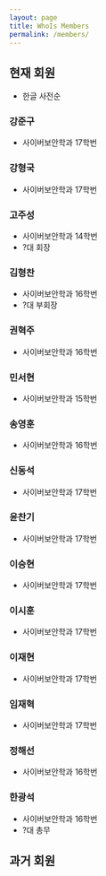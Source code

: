 ```yaml
---
layout: page
title: WhoIs Members
permalink: /members/
---
```


## 현재 회원

* 한글 사전순

### 강준구
* 사이버보안학과 17학번

### 강형국
* 사이버보안학과 17학번

### 고주성
* 사이버보안학과 14학번
* ?대 회장

### 김형찬
* 사이버보안학과 16학번
* ?대 부회장

### 권혁주
* 사이버보안학과 16학번

### 민서현
* 사이버보안학과 15학번

### 송영훈
* 사이버보안학과 16학번

### 신동석
* 사이버보안학과 17학번

### 윤찬기
* 사이버보안학과 17학번

### 이승현
* 사이버보안학과 17학번

### 이시훈
* 사이버보안학과 17학번

### 이재현
* 사이버보안학과 17학번

### 임재혁
* 사이버보안학과 17학번

### 정해선
* 사이버보안학과 16학번

### 한광석
* 사이버보안학과 16학번
* ?대 총무

## 과거 회원